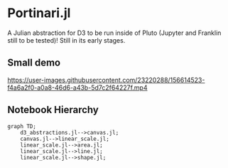 # Portinari.jl

A Julian abstraction for D3 to be run inside of Pluto (Jupyter and Franklin still to be tested)! Still in its early stages.

## Small demo

https://user-images.githubusercontent.com/23220288/156614523-f4a6a2f0-a0a8-46d6-a43b-5d7c2f64227f.mp4

## Notebook Hierarchy

```mermaid
graph TD;
    d3_abstractions.jl-->canvas.jl;
    canvas.jl-->linear_scale.jl;
    linear_scale.jl-->area.jl;
    linear_scale.jl-->line.jl;
    linear_scale.jl-->shape.jl;
```
